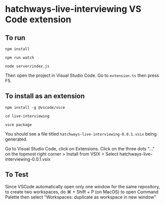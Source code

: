 # hatchways-live-interviewing VS Code extension

## To run

```
npm install

npm run watch

node server/index.js
```

Then open the project in Visual Studio Code.
Go to `extension.ts` then press F5.

## To install as an extension

```
npm install -g @vscode/vsce

cd live-interviewing

vsce package
```

You should see a file titled `hatchways-live-interviewing-0.0.1.vsix` being generated.

Go to Visual Studio Code, click on Extensions. Click on the three dots "..." on the topmost right corner > Install from VSIX > Select hatchways-live-interviewing-0.0.1.vsix

## To Test

Since VSCode automatically open only one window for the same repository, to create two workspaces, do ⌘ + Shift + P (on MacOS) to open Command Palette then select "Workspaces: duplicate as workspace in new window"
